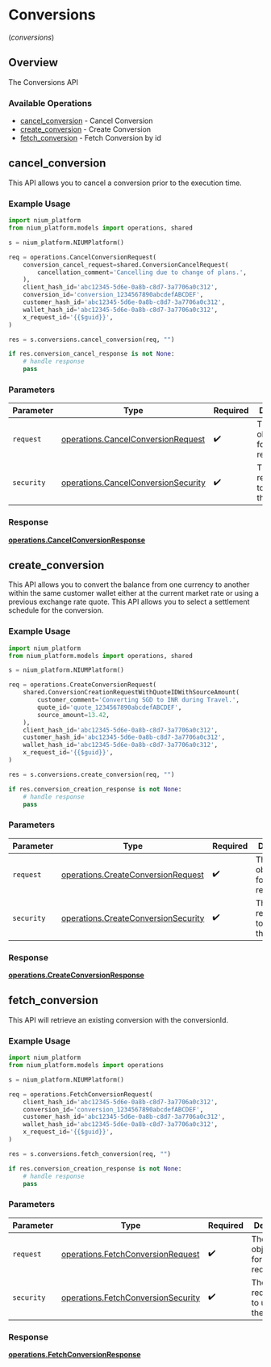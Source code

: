 # Conversions
(*conversions*)

## Overview

The Conversions API

### Available Operations

* [cancel_conversion](#cancel_conversion) - Cancel Conversion
* [create_conversion](#create_conversion) - Create Conversion
* [fetch_conversion](#fetch_conversion) - Fetch Conversion by id

## cancel_conversion

This API allows you to cancel a conversion prior to the execution time.

### Example Usage

```python
import nium_platform
from nium_platform.models import operations, shared

s = nium_platform.NIUMPlatform()

req = operations.CancelConversionRequest(
    conversion_cancel_request=shared.ConversionCancelRequest(
        cancellation_comment='Cancelling due to change of plans.',
    ),
    client_hash_id='abc12345-5d6e-0a8b-c8d7-3a7706a0c312',
    conversion_id='conversion_1234567890abcdefABCDEF',
    customer_hash_id='abc12345-5d6e-0a8b-c8d7-3a7706a0c312',
    wallet_hash_id='abc12345-5d6e-0a8b-c8d7-3a7706a0c312',
    x_request_id='{{$guid}}',
)

res = s.conversions.cancel_conversion(req, "")

if res.conversion_cancel_response is not None:
    # handle response
    pass
```

### Parameters

| Parameter                                                                                  | Type                                                                                       | Required                                                                                   | Description                                                                                |
| ------------------------------------------------------------------------------------------ | ------------------------------------------------------------------------------------------ | ------------------------------------------------------------------------------------------ | ------------------------------------------------------------------------------------------ |
| `request`                                                                                  | [operations.CancelConversionRequest](../../models/operations/cancelconversionrequest.md)   | :heavy_check_mark:                                                                         | The request object to use for the request.                                                 |
| `security`                                                                                 | [operations.CancelConversionSecurity](../../models/operations/cancelconversionsecurity.md) | :heavy_check_mark:                                                                         | The security requirements to use for the request.                                          |


### Response

**[operations.CancelConversionResponse](../../models/operations/cancelconversionresponse.md)**


## create_conversion

This API allows you to convert the balance from one currency to another within the same customer wallet either at the current market rate or using a previous exchange rate quote. This API allows you to select a settlement schedule for the conversion.

### Example Usage

```python
import nium_platform
from nium_platform.models import operations, shared

s = nium_platform.NIUMPlatform()

req = operations.CreateConversionRequest(
    shared.ConversionCreationRequestWithQuoteIDWithSourceAmount(
        customer_comment='Converting SGD to INR during Travel.',
        quote_id='quote_1234567890abcdefABCDEF',
        source_amount=13.42,
    ),
    client_hash_id='abc12345-5d6e-0a8b-c8d7-3a7706a0c312',
    customer_hash_id='abc12345-5d6e-0a8b-c8d7-3a7706a0c312',
    wallet_hash_id='abc12345-5d6e-0a8b-c8d7-3a7706a0c312',
    x_request_id='{{$guid}}',
)

res = s.conversions.create_conversion(req, "")

if res.conversion_creation_response is not None:
    # handle response
    pass
```

### Parameters

| Parameter                                                                                  | Type                                                                                       | Required                                                                                   | Description                                                                                |
| ------------------------------------------------------------------------------------------ | ------------------------------------------------------------------------------------------ | ------------------------------------------------------------------------------------------ | ------------------------------------------------------------------------------------------ |
| `request`                                                                                  | [operations.CreateConversionRequest](../../models/operations/createconversionrequest.md)   | :heavy_check_mark:                                                                         | The request object to use for the request.                                                 |
| `security`                                                                                 | [operations.CreateConversionSecurity](../../models/operations/createconversionsecurity.md) | :heavy_check_mark:                                                                         | The security requirements to use for the request.                                          |


### Response

**[operations.CreateConversionResponse](../../models/operations/createconversionresponse.md)**


## fetch_conversion

This API will retrieve an existing conversion with the conversionId.

### Example Usage

```python
import nium_platform
from nium_platform.models import operations

s = nium_platform.NIUMPlatform()

req = operations.FetchConversionRequest(
    client_hash_id='abc12345-5d6e-0a8b-c8d7-3a7706a0c312',
    conversion_id='conversion_1234567890abcdefABCDEF',
    customer_hash_id='abc12345-5d6e-0a8b-c8d7-3a7706a0c312',
    wallet_hash_id='abc12345-5d6e-0a8b-c8d7-3a7706a0c312',
    x_request_id='{{$guid}}',
)

res = s.conversions.fetch_conversion(req, "")

if res.conversion_creation_response is not None:
    # handle response
    pass
```

### Parameters

| Parameter                                                                                | Type                                                                                     | Required                                                                                 | Description                                                                              |
| ---------------------------------------------------------------------------------------- | ---------------------------------------------------------------------------------------- | ---------------------------------------------------------------------------------------- | ---------------------------------------------------------------------------------------- |
| `request`                                                                                | [operations.FetchConversionRequest](../../models/operations/fetchconversionrequest.md)   | :heavy_check_mark:                                                                       | The request object to use for the request.                                               |
| `security`                                                                               | [operations.FetchConversionSecurity](../../models/operations/fetchconversionsecurity.md) | :heavy_check_mark:                                                                       | The security requirements to use for the request.                                        |


### Response

**[operations.FetchConversionResponse](../../models/operations/fetchconversionresponse.md)**


